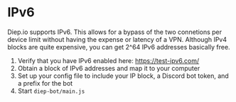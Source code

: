 # IPv6

Diep.io supports IPv6. This allows for a bypass of the two connetions per device limit without having the expense or latency of a VPN. Although IPv4 blocks are quite expensive, you can get 2^64 IPv6 addresses basically free.

1. Verify that you have IPv6 enabled here: https://test-ipv6.com/
2. Obtain a block of IPv6 addresses and map it to your computer
3. Set up your config file to include your IP block, a Discord bot token, and a prefix for the bot
4. Start `diep-bot/main.js`
